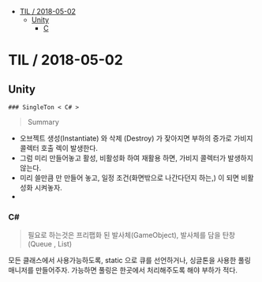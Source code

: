 <!-- START doctoc generated TOC please keep comment here to allow auto update -->
<!-- DON'T EDIT THIS SECTION, INSTEAD RE-RUN doctoc TO UPDATE -->


- [TIL   / 2018-05-02](#til----2018-05-02)
  - [Unity](#unity)
    - [C](#c)

<!-- END doctoc generated TOC please keep comment here to allow auto update -->

# TIL   / 2018-05-02
  ## Unity
    ### SingleTon < C# >

> Summary
-  오브젝트 생성(Instantiate) 와 삭제 (Destroy) 가 잦아지면 부하의 증가로 가비지 콜렉터 호출 렉이 발생한다.
-  그럼 미리 만들어놓고 활성, 비활성화 하여 재활용 하면, 가비지 콜렉터가 발생하지 않는다.
-  미리 쓸만큼 만 만들어 놓고, 일정 조건(화면밖으로 나간다던지 하는,) 이 되면 비활성화 시켜놓자.
-

### C#
> 필요로 하는것은 프리팹화 된 발사체(GameObject), 발사체를 담을 탄창(Queue , List)

모든 클래스에서 사용가능하도록, static 으로 큐를 선언하거나, 싱글톤을 사용한 풀링매니저를 만들어주자.
가능하면 풀링은 한곳에서 처리해주도록 해야 부하가 적다.
